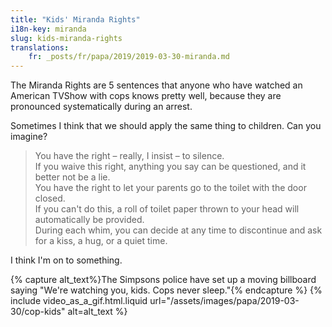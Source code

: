 ```yaml
---
title: "Kids' Miranda Rights"
i18n-key: miranda
slug: kids-miranda-rights
translations:
    fr: _posts/fr/papa/2019/2019-03-30-miranda.md
---
```


The Miranda Rights are 5 sentences that anyone who have watched an American
TVShow with cops knows pretty well, because they are pronounced systematically
during an arrest.

Sometimes I think that we should apply the same thing to children. Can you
imagine?

> You have the right – really, I insist – to silence.  
> If you waive this right, anything you say can be questioned, and it better not
> be a lie.  
> You have the right to let your parents go to the toilet with the door
> closed.  
> If you can't do this, a roll of toilet paper thrown to your head will
> automatically be provided.  
> During each whim, you can decide at any time to discontinue and ask for a
> kiss, a hug, or a quiet time.

I think I'm on to something.

{% capture alt_text%}The Simpsons police have set up a moving billboard saying
"We're watching you, kids. Cops never sleep."{% endcapture %}
{% include video_as_a_gif.html.liquid
url="/assets/images/papa/2019-03-30/cop-kids"
alt=alt_text
%}
